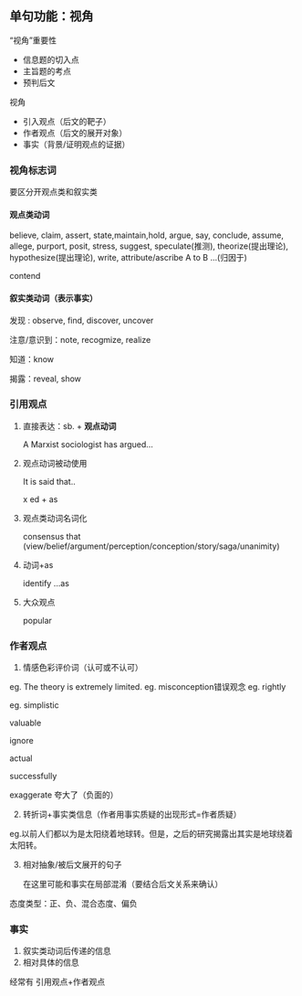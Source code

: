 

## 单句功能：视角



“视角”重要性

- 信息题的切入点
- 主旨题的考点
- 预判后文



视角

- 引入观点（后文的靶子）
- 作者观点（后文的展开对象）
- 事实（背景/证明观点的证据）





### 视角标志词

要区分开观点类和叙实类

#### 观点类动词

believe, claim, assert, state,maintain,hold, argue, say, conclude, assume, allege, purport, posit, stress, suggest, speculate(推测), theorize(提出理论), hypothesize(提出理论), write, attribute/ascribe A to B ...(归因于)

contend 

#### 叙实类动词（表示事实）

发现 : observe, find, discover, uncover

注意/意识到：note, recogmize, realize

知道：know

揭露：reveal, show

 

### 引用观点

1. 直接表达：sb. + **观点动词**
  
   A Marxist sociologist has argued...
   
2. 观点动词被动使用
  
   It is said that..
   
   x ed + as
   
3. 观点类动词名词化
  
   consensus that (view/belief/argument/perception/conception/story/saga/unanimity)
   
4. 动词+as
  
   identify …as
   
4. 大众观点
  
   popular



### 作者观点

1. 情感色彩评价词（认可或不认可）
  
  eg. The theory is extremely limited.
  eg. misconception错误观念
  eg. rightly
  
  eg. simplistic
  
  valuable
  
  ignore
  
  actual
  
  successfully
  
  exaggerate 夸大了（负面的）
  
2. 转折词+事实类信息（作者用事实质疑的出现形式=作者质疑）
  
  eg.以前人们都以为是太阳绕着地球转。但是，之后的研究揭露出其实是地球绕着太阳转。
  
3. 相对抽象/被后文展开的句子

   在这里可能和事实在局部混淆（要结合后文关系来确认）



态度类型：正、负、混合态度、偏负



### 事实

1. 叙实类动词后传递的信息
2. 相对具体的信息



经常有 引用观点+作者观点